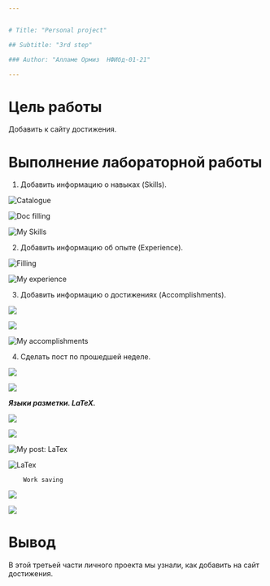 ```yaml
---


# Title: "Personal project"

## Subtitle: "3rd step"

### Author: "Алламе Ормиз  НФИбд-01-21"

---
```


# Цель работы

Добавить к сайту достижения.


# Выполнение лабораторной работы


1. Добавить информацию о навыках (Skills).

![Catalogue](https://github.com/hallame/OperSyst-Labs/blob/main/1.jpeg?raw=true)

![Doc filling](https://github.com/hallame/OperSyst-Labs/blob/main/2.jpeg?raw=true)

![My Skills](https://github.com/hallame/OperSyst-Labs/blob/main/3.jpeg?raw=true)


2. Добавить информацию об опыте (Experience).

![Filling](https://github.com/hallame/OperSyst-Labs/blob/main/4.jpeg?raw=true)


![My experience](https://github.com/hallame/OperSyst-Labs/blob/main/5.jpeg?raw=true)



3. Добавить информацию о достижениях (Accomplishments).

![](https://github.com/hallame/OperSyst-Labs/blob/main/6.jpeg?raw=true)



![](https://github.com/hallame/OperSyst-Labs/blob/main/7.jpeg?raw=true)


![My accomplishments](https://github.com/hallame/OperSyst-Labs/blob/main/8.jpeg?raw=true)


4. Сделать пост по прошедшей неделе.

![](https://github.com/hallame/OperSyst-Labs/blob/main/9.jpeg?raw=true)


![](https://github.com/hallame/OperSyst-Labs/blob/main/10.jpeg?raw=true)



***Языки разметки. LaTeX.***

![](https://github.com/hallame/OperSyst-Labs/blob/main/11.jpeg?raw=true)

![](https://github.com/hallame/OperSyst-Labs/blob/main/12.jpeg?raw=true)

![My post: LaTex](https://github.com/hallame/OperSyst-Labs/blob/main/13.jpeg?raw=true)

![LaTex](https://github.com/hallame/OperSyst-Labs/blob/main/14.jpeg?raw=true)

        Work saving
        
        
![](https://github.com/hallame/OperSyst-Labs/blob/main/15.jpeg?raw=true)

![](https://github.com/hallame/OperSyst-Labs/blob/main/16.jpeg?raw=true)




# Вывод

В этой третьей части личного проекта мы узнали, как добавить на сайт достижения.